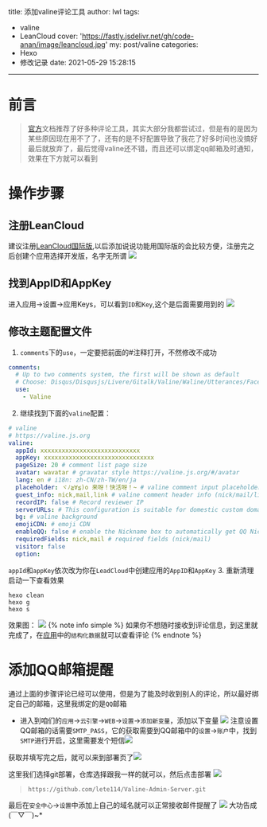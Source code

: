 title: 添加valine评论工具
author: lwl
tags:
  - valine
  - LeanCloud
cover: 'https://fastly.jsdelivr.net/gh/code-anan/image/leancloud.jpg'
my: post/valine
categories:
  - Hexo
  - 修改记录
date: 2021-05-29 15:28:15
---
<meta name="referrer" content="no-referrer" />

# 前言
> [官方](https://butterfly.js.org/)文档推荐了好多种评论工具，其实大部分我都尝试过，但是有的是因为某些原因现在用不了了，还有的是不好配置导致了我花了好多时间也没搞好最后就放弃了，最后觉得valine还不错，而且还可以绑定qq邮箱及时通知，效果在下方就可以看到

# 操作步骤
## 注册LeanCloud
建议注册[LeanCloud国际版](https://console.leancloud.app/register),以后添加说说功能用国际版的会比较方便，注册完之后创建个应用选择开发版，名字无所谓
![](https://fastly.jsdelivr.net/gh/code-anan/image/20220522130715.png)
## 找到AppID和AppKey
进入应用->设置->应用Keys，可以看到`ID`和`Key`,这个是后面需要用到的
![](https://fastly.jsdelivr.net/gh/code-anan/image/20220522130629.png)
## 修改主题配置文件
1. `comments`下的`use`，一定要把前面的#注释打开，不然修改不成功
```yaml
comments:
  # Up to two comments system, the first will be shown as default
  # Choose: Disqus/Disqusjs/Livere/Gitalk/Valine/Waline/Utterances/Facebook Comments/Twikoo
  use:
    - Valine
```
2. 继续找到下面的`valine`配置：
```yaml
# valine
# https://valine.js.org
valine:
  appId: xxxxxxxxxxxxxxxxxxxxxxxxxxxx
  appKey: xxxxxxxxxxxxxxxxxxxxxxxxxxxxxxx
  pageSize: 20 # comment list page size
  avatar: wavatar # gravatar style https://valine.js.org/#/avatar
  lang: en # i18n: zh-CN/zh-TW/en/ja
  placeholder: ヾﾉ≧∀≦)o 来呀！快活呀！~ # valine comment input placeholder (like: Please leave your footprints)
  guest_info: nick,mail,link # valine comment header info (nick/mail/link)
  recordIP: false # Record reviewer IP
  serverURLs: # This configuration is suitable for domestic custom domain name users, overseas version will be automatically detected (no need to manually fill in)
  bg: # valine background
  emojiCDN: # emoji CDN
  enableQQ: false # enable the Nickname box to automatically get QQ Nickname and QQ Avatar
  requiredFields: nick,mail # required fields (nick/mail)
  visitor: false
  option:
```
`appId`和`appKey`依次改为你在`LeadCloud`中创建应用的`AppID`和`AppKey`
3. 重新清理启动一下查看效果
```
hexo clean
hexo g
hexo s
```
效果图：
![](https://fastly.jsdelivr.net/gh/code-anan/image/20220522125925.png)
{% note info simple %}
如果你不想随时接收到评论信息，到这里就完成了，在[应用](https://console.leancloud.app/apps/rW4vvYAhgn12o4M7UaOgUQAX-MdYXbMMI/)中的`结构化数据`就可以查看评论
{% endnote %}

# 添加QQ邮箱提醒
通过上面的步骤评论已经可以使用，但是为了能及时收到别人的评论，所以最好绑定自己的邮箱，这里我绑定的是`QQ`邮箱
+ 进入到咱们的`应用`->`云引擎`->`WEB`->`设置`->`添加新变量`，添加以下变量
![](https://fastly.jsdelivr.net/gh/code-anan/image/20210618163012.png)
注意设置QQ邮箱的话需要`SMTP_PASS`，它的获取需要到QQ邮箱中的`设置`->`账户`中，找到`SMTP`进行开启，这里需要发个短信![](https://fastly.jsdelivr.net/gh/code-anan/image/20210618163240.png)

获取并填写完之后，就可以来到部署页了![](https://fastly.jsdelivr.net/gh/code-anan/image/20210618163355.png)

这里我们选择git部署，仓库选择跟我一样的就可以，然后点击部署
![](https://fastly.jsdelivr.net/gh/code-anan/image/20210618163512.png)
> `https://github.com/lete114/Valine-Admin-Server.git`

最后在`安全中心`->`设置`中添加上自己的域名就可以正常接收邮件提醒了
![](https://fastly.jsdelivr.net/gh/code-anan/image/20210618164039.png)
大功告成(￣▽￣)~*